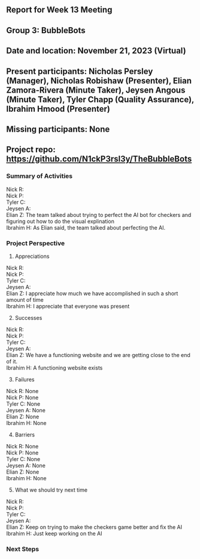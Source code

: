 ## Report for Week 13 Meeting
## Group 3: BubbleBots
## Date and location: November 21, 2023 (Virtual)
## Present participants: Nicholas Persley (Manager), Nicholas Robishaw (Presenter), Elian Zamora-Rivera (Minute Taker), Jeysen Angous (Minute Taker), Tyler Chapp (Quality Assurance), Ibrahim Hmood (Presenter)
## Missing participants: None
## Project repo: https://github.com/N1ckP3rsl3y/TheBubbleBots

### Summary of Activities

Nick R: \
Nick P:  \
Tyler C:  \
Jeysen A: \
Elian Z: The team talked about trying to perfect the AI bot for checkers and figuring out how to do the visual explination\
Ibrahim H: As Elian said, the team talked about perfecting the AI.

### Project Perspective
1. Appreciations

Nick R:  \
Nick P:  \
Tyler C: \
Jeysen A: \
Elian Z: I appreciate how much we have accomplished in such a short amount of time\
Ibrahim H: I appreciate that everyone was present

2. Successes

Nick R: \
Nick P: \
Tyler C: \
Jeysen A: \
Elian Z: We have a functioning website and we are getting close to the end of it.\
Ibrahim H: A functioning website exists

3. Failures

Nick R: None\
Nick P: None\
Tyler C: None\
Jeysen A: None\
Elian Z: None\
Ibrahim H: None

4. Barriers

Nick R: None\
Nick P: None\
Tyler C: None\
Jeysen A: None\
Elian Z: None\
Ibrahim H: None

5. What we should try next time

Nick R: \
Nick P: \
Tyler C: \
Jeysen A: \
Elian Z: Keep on trying to make the checkers game better and fix the AI\
Ibrahim H: Just keep working on the AI


### Next Steps

